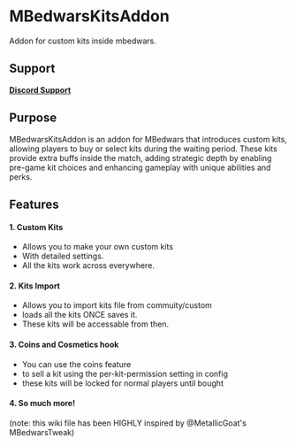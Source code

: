 
# MBedwarsKitsAddon
Addon for custom kits inside mbedwars.

## Support
[**Discord Support**](https://discord.gg/HkjqkcHw7y)

## Purpose
MBedwarsKitsAddon is an addon for MBedwars that introduces custom kits, allowing players to buy or select kits during the waiting period. These kits provide extra buffs inside the match, adding strategic depth by enabling pre-game kit choices and enhancing gameplay with unique abilities and perks.


## Features

#### 1. Custom Kits
- Allows you to make your own custom kits
- With detailed settings.
- All the kits work across everywhere.

#### 2. Kits Import
- Allows you to import kits file from commuity/custom
- loads all the kits ONCE saves it.
- These kits will be accessable from then.

#### 3. Coins and Cosmetics hook
- You can use the coins feature
- to sell a kit using the per-kit-permission setting in config
- these kits will be locked for normal players until bought

#### 4. So much more!




(note: this wiki file has been HIGHLY inspired by @MetallicGoat's MBedwarsTweak)
